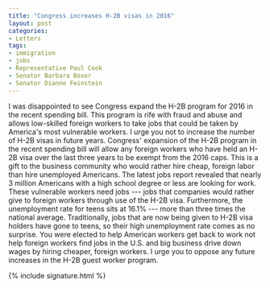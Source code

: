 ```yaml
---
title: "Congress increases H-2B visas in 2016"
layout: post
categories:
- Letters
tags:
- immigration
- jobs
- Representative Paul Cook
- Senator Barbara Boxer
- Senator Dianne Feinstein
---
```


I was disappointed to see Congress expand the H-2B program for 2016 in the recent spending bill. This program is rife with fraud and abuse and allows low-skilled foreign workers to take jobs that could be taken by America's most vulnerable workers. I urge you not to increase the number of H-2B visas in future years. Congress' expansion of the H-2B program in the recent spending bill will allow any foreign workers who have held an H-2B visa over the last three years to be exempt from the 2016 caps. This is a gift to the business community who would rather hire cheap, foreign labor than hire unemployed Americans. The latest jobs report revealed that nearly 3 million Americans with a high school degree or less are looking for work. These vulnerable workers need jobs --- jobs that companies would rather give to foreign workers through use of the H-2B visa. Furthermore, the unemployment rate for teens sits at 16.1% --- more than three times the national average. Traditionally, jobs that are now being given to H-2B visa holders have gone to teens, so their high unemployment rate comes as no surprise. You were elected to help American workers get back to work not help foreign workers find jobs in the U.S. and big business drive down wages by hiring cheaper, foreign workers. I urge you to oppose any future increases in the H-2B guest worker program.

{% include signature.html %}
